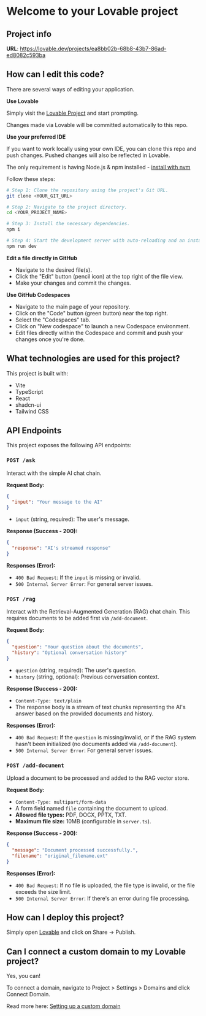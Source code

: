 # Welcome to your Lovable project

## Project info

**URL**: https://lovable.dev/projects/ea8bb02b-68b8-43b7-86ad-ed8082c593ba

## How can I edit this code?

There are several ways of editing your application.

**Use Lovable**

Simply visit the [Lovable Project](https://lovable.dev/projects/ea8bb02b-68b8-43b7-86ad-ed8082c593ba) and start prompting.

Changes made via Lovable will be committed automatically to this repo.

**Use your preferred IDE**

If you want to work locally using your own IDE, you can clone this repo and push changes. Pushed changes will also be reflected in Lovable.

The only requirement is having Node.js & npm installed - [install with nvm](https://github.com/nvm-sh/nvm#installing-and-updating)

Follow these steps:

```sh
# Step 1: Clone the repository using the project's Git URL.
git clone <YOUR_GIT_URL>

# Step 2: Navigate to the project directory.
cd <YOUR_PROJECT_NAME>

# Step 3: Install the necessary dependencies.
npm i

# Step 4: Start the development server with auto-reloading and an instant preview.
npm run dev
```

**Edit a file directly in GitHub**

- Navigate to the desired file(s).
- Click the "Edit" button (pencil icon) at the top right of the file view.
- Make your changes and commit the changes.

**Use GitHub Codespaces**

- Navigate to the main page of your repository.
- Click on the "Code" button (green button) near the top right.
- Select the "Codespaces" tab.
- Click on "New codespace" to launch a new Codespace environment.
- Edit files directly within the Codespace and commit and push your changes once you're done.

## What technologies are used for this project?

This project is built with:

- Vite
- TypeScript
- React
- shadcn-ui
- Tailwind CSS

## API Endpoints

This project exposes the following API endpoints:

### `POST /ask`

Interact with the simple AI chat chain.

**Request Body:**

```json
{
  "input": "Your message to the AI"
}
```

- `input` (string, required): The user's message.

**Response (Success - 200):**

```json
{
  "response": "AI's streamed response"
}
```

**Responses (Error):**

- `400 Bad Request`: If the `input` is missing or invalid.
- `500 Internal Server Error`: For general server issues.

### `POST /rag`

Interact with the Retrieval-Augmented Generation (RAG) chat chain. This requires documents to be added first via `/add-document`.

**Request Body:**

```json
{
  "question": "Your question about the documents",
  "history": "Optional conversation history"
}
```

- `question` (string, required): The user's question.
- `history` (string, optional): Previous conversation context.

**Response (Success - 200):**

- `Content-Type: text/plain`
- The response body is a stream of text chunks representing the AI's answer based on the provided documents and history.

**Responses (Error):**

- `400 Bad Request`: If the `question` is missing/invalid, or if the RAG system hasn't been initialized (no documents added via `/add-document`).
- `500 Internal Server Error`: For general server issues.

### `POST /add-document`

Upload a document to be processed and added to the RAG vector store.

**Request Body:**

- `Content-Type: multipart/form-data`
- A form field named `file` containing the document to upload.
- **Allowed file types:** PDF, DOCX, PPTX, TXT.
- **Maximum file size:** 10MB (configurable in `server.ts`).

**Response (Success - 200):**

```json
{
  "message": "Document processed successfully.",
  "filename": "original_filename.ext"
}
```

**Responses (Error):**

- `400 Bad Request`: If no file is uploaded, the file type is invalid, or the file exceeds the size limit.
- `500 Internal Server Error`: If there's an error during file processing.

## How can I deploy this project?

Simply open [Lovable](https://lovable.dev/projects/ea8bb02b-68b8-43b7-86ad-ed8082c593ba) and click on Share -> Publish.

## Can I connect a custom domain to my Lovable project?

Yes, you can!

To connect a domain, navigate to Project > Settings > Domains and click Connect Domain.

Read more here: [Setting up a custom domain](https://docs.lovable.dev/tips-tricks/custom-domain#step-by-step-guide)
